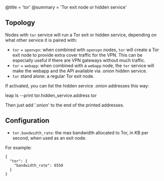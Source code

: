 @title = 'tor'
@summary = 'Tor exit node or hidden service'

Topology
------------------------

Nodes with `tor` service will run a Tor exit or hidden service, depending on what other service it is paired with:

* `tor` + `openvpn`: when combined with `openvpn` nodes, `tor` will create a Tor exit node to provide extra cover traffic for the VPN. This can be especially useful if there are VPN gateways without much traffic.
* `tor` + `webapp`: when combined with a `webapp` node, the `tor` service will make the webapp and the API available via .onion hidden service.
* `tor` stand alone: a regular Tor exit node.

If activated, you can list the hidden service .onion addresses this way:

   leap ls --print tor.hidden_service.address tor

Then just add '.onion' to the end of the printed addresses.

Configuration
------------------------------

* `tor.bandwidth_rate`: the max bandwidth allocated to Tor, in KB per second, when used as an exit node.

For example:

    {
      "tor": {
        "bandwidth_rate": 6550
      }
    }


